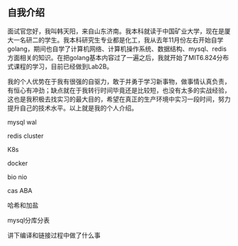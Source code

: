 ## 自我介绍

​		面试官您好，我叫韩天阳，来自山东济南。我本科就读于中国矿业大学，现在是厦大一名研二的学生。我本科研究生专业都是化工，我从去年11月份左右开始自学golang，期间也自学了计算机网络、计算机操作系统、数据结构、mysql、redis方面相关的知识。在把golang基本内容过了一遍之后，我就开始了MIT6.824分布式课程的学习，目前已经做到Lab2B。

​		我的个人优势在于我有很强的自驱力，敢于并勇于学习新事物，做事情认真负责，有恒心有冲劲；缺点就在于我转行时间毕竟还是比较短，也没有太多的实战经验，这也是我积极去找实习的最大目的，希望在真正的生产环境中实习一段时间，努力提升自己的技术水平。以上就是我的个人介绍。

mysql wal

redis cluster

K8s

docker

bio nio

cas ABA

哈希和加盐

mysql分库分表

讲下编译和链接过程中做了什么事


